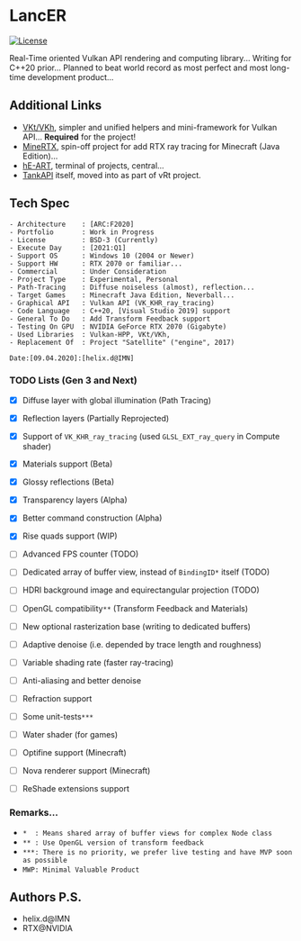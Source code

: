 # LancER

[![License](https://img.shields.io/badge/License-BSD%203--Clause-blue.svg)](https://opensource.org/licenses/BSD-3-Clause)

Real-Time oriented Vulkan API rendering and computing library...
Writing for C++20 prior...
Planned to beat world record as most perfect and most long-time development product...

## Additional Links

- [VKt/VKh](https://github.com/world8th/vkt), simpler and unified helpers and mini-framework for Vulkan API... **Required** for the project!
- [MineRTX](https://github.com/hyperearth/MineRTX), spin-off project for add RTX ray tracing for Minecraft (Java Edition)...
- [hE-ART](https://github.com/hyperearth/hE-ART), terminal of projects, central...
- [TankAPI](https://github.com/world8th/vRt/tree/TankAPI) itself, moved into as part of vRt project. 

## Tech Spec

```MD
- Architecture    : [ARC:F2020]
- Portfolio       : Work in Progress
- License         : BSD-3 (Currently)
- Execute Day     : [2021:Q1]
- Support OS      : Windows 10 (2004 or Newer)
- Support HW      : RTX 2070 or familiar...
- Commercial      : Under Consideration
- Project Type    : Experimental, Personal
- Path-Tracing    : Diffuse noiseless (almost), reflection...
- Target Games    : Minecraft Java Edition, Neverball...
- Graphical API   : Vulkan API (VK_KHR_ray_tracing)
- Code Language   : C++20, [Visual Studio 2019] support
- General To Do   : Add Transform Feedback support
- Testing On GPU  : NVIDIA GeForce RTX 2070 (Gigabyte)
- Used Libraries  : Vulkan-HPP, VKt/VKh, 
- Replacement Of  : Project "Satellite" ("engine", 2017)

Date:[09.04.2020]:[helix.d@IMN]
```

### TODO Lists (Gen 3 and Next)

- [x] Diffuse layer with global illumination (Path Tracing)
- [x] Reflection layers (Partially Reprojected)
- [x] Support of `VK_KHR_ray_tracing` (used `GLSL_EXT_ray_query` in Compute shader)
- [x] Materials support (Beta)
- [x] Glossy reflections (Beta)
- [x] Transparency layers (Alpha)
- [x] Better command construction (Alpha)
- [x] Rise quads support (WIP)
- [ ] Advanced FPS counter (TODO)
- [ ] Dedicated array of buffer view, instead of `BindingID*` itself (TODO)
- [ ] HDRI background image and equirectangular projection (TODO)
- [ ] OpenGL compatibility`**` (Transform Feedback and Materials)
- [ ] New optional rasterization base (writing to dedicated buffers)
- [ ] Adaptive denoise (i.e. depended by trace length and roughness)
- [ ] Variable shading rate (faster ray-tracing)
- [ ] Anti-aliasing and better denoise
- [ ] Refraction support 
- [ ] Some unit-tests`***`
- [ ] Water shader (for games)
- [ ] Optifine support (Minecraft)
- [ ] Nova renderer support (Minecraft)
- [ ] ReShade extensions support


### Remarks...

- `*  : Means shared array of buffer views for complex Node class`
- `** : Use OpenGL version of transform feedback`
- `***: There is no priority, we prefer live testing and have MVP soon as possible`
- `MWP: Minimal Valuable Product`


## Authors P.S.

- helix.d@IMN
- RTX@NVIDIA
